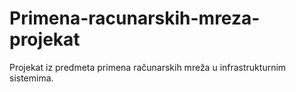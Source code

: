 # Primena-racunarskih-mreza-projekat
Projekat iz predmeta primena računarskih mreža u infrastrukturnim sistemima.
